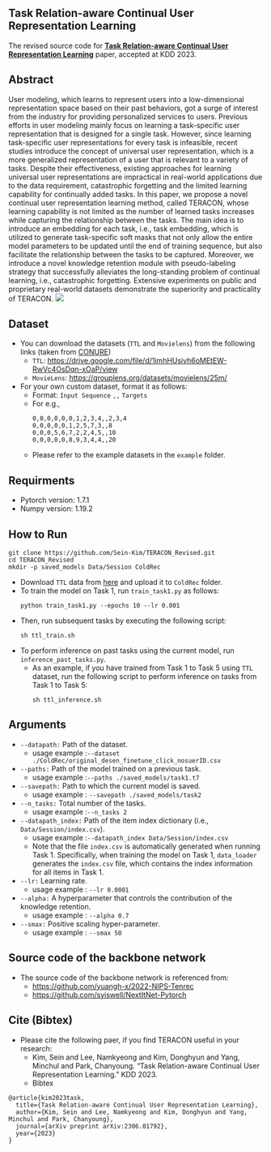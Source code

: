 ## Task Relation-aware Continual User Representation Learning
The revised source code for [**Task Relation-aware Continual User Representation Learning**](https://arxiv.org/abs/2306.01792) paper, accepted at KDD 2023.
## Abstract
User modeling, which learns to represent users into a low-dimensional representation space based on their past behaviors, got a surge of interest from the industry for providing personalized services to users. Previous efforts in user modeling mainly focus on learning a task-specific user representation that is designed for a single task. However, since learning task-specific user representations for every task is infeasible, recent studies introduce the concept of universal user representation, which is a more generalized representation of a user that is relevant to a variety of tasks. Despite their effectiveness, existing approaches for learning universal user representations are impractical in real-world applications due to the data requirement, catastrophic forgetting and the limited learning capability for continually added tasks. In this paper, we propose a novel continual user representation learning method, called TERACON, whose learning capability is not limited as the number of learned tasks increases while capturing the relationship between the tasks. The main idea is to introduce an embedding for each task, i.e., task embedding, which is utilized to generate task-specific soft masks that not only allow the entire model parameters to be updated until the end of training sequence, but also facilitate the relationship between the tasks to be captured. Moreover, we introduce a novel knowledge retention module with pseudo-labeling strategy that successfully alleviates the long-standing problem of continual learning, i.e., catastrophic forgetting. Extensive experiments on public and proprietary real-world datasets demonstrate the superiority and practicality of TERACON.
![](https://github.com/Sein-Kim/TERACON_Revised/assets/76777494/a30959a2-95a2-414f-a4c2-49c216d728ee)
## Dataset
- You can download the datasets (`TTL` and `Movielens`) from the following links (taken from [CONURE](https://arxiv.org/abs/2009.13724))<br>
  - `TTL`: https://drive.google.com/file/d/1imhHUsivh6oMEtEW-RwVc4OsDqn-xOaP/view<br>
  - `MovieLens`: https://grouplens.org/datasets/movielens/25m/
- For your own custom dataset, format it as follows: <br>
  - Format: `Input Sequence` `,,` `Targets` <br>
  - For e.g.,<br>
    ~~~
    0,0,0,0,0,0,1,2,3,4,,2,3,4
    0,0,0,0,0,1,2,5,7,3,,8
    0,0,0,5,6,7,2,2,4,5,,10
    0,0,0,0,0,8,9,3,4,4,,20
    ~~~
  - Please refer to the example datasets in the `example` folder.
## Requirments
- Pytorch version: 1.7.1
- Numpy version: 1.19.2
## How to Run
~~~
git clone https://github.com/Sein-Kim/TERACON_Revised.git
cd TERACON_Revised
mkdir -p saved_models Data/Session ColdRec
~~~
- Download `TTL` data from [here](https://drive.google.com/file/d/1imhHUsivh6oMEtEW-RwVc4OsDqn-xOaP/view) and upload it to `ColdRec` folder.
- To train the model on Task 1, run `train_task1.py` as follows:
  ~~~
  python train_task1.py --epochs 10 --lr 0.001
  ~~~
- Then, run subsequent tasks by executing the following script:
  ~~~
  sh ttl_train.sh
  ~~~
- To perform inference on past tasks using the current model, run `inference_past_tasks.py`.
  - As an example, if you have trained from Task 1 to Task 5 using `TTL` dataset, run the following script to perform inference on tasks from Task 1 to Task 5:
    ~~~
    sh ttl_inference.sh
    ~~~
## Arguments
- `--datapath:` Path of the dataset.<br>
	- usage example :`--dataset ./ColdRec/original_desen_finetune_click_nosuerID.csv`
- `--paths:` Path of the model trained on a previous task.<br>
	- usage example :`--paths ./saved_models/task1.t7`
- `--savepath:` Path to which the current model is saved.<br>
	- usage example : `--savepath ./saved_models/task2`
- `--n_tasks:`  Total number of the tasks.<br>
	- usage example :`--n_tasks 2`
- `--datapath_index:` Path of the item index dictionary (i.e., `Data/Session/index.csv`).<br>
	- usage example :`--datapath_index Data/Session/index.csv`
	- Note that the file `index.csv` is automatically generated when running Task 1.
Specifically, when training the model on Task 1, `data_loader` generates the `index.csv` file, which contains the index information for all items in Task 1.<br>
- `--lr:` Learning rate.<br>
	- usage example : `--lr 0.0001`
- `--alpha:` A hyperparameter that controls the contribution of the knowledge retention.<br>
	- usage example : `--alpha 0.7`
- `--smax:` Positive scaling hyper-parameter.<br>
	- usage example : `--smax 50`
## Source code of the backbone network
- The source code of the backbone network is referenced from:
  - https://github.com/yuangh-x/2022-NIPS-Tenrec
  - https://github.com/syiswell/NextItNet-Pytorch
## Cite (Bibtex)
- Please cite the following paer, if you find TERACON useful in your research:
  - Kim, Sein and Lee, Namkyeong and Kim, Donghyun and Yang, Minchul and Park, Chanyoung. “Task Relation-aware Continual User Representation Learning.” KDD 2023.
  - Bibtex
```
@article{kim2023task,
  title={Task Relation-aware Continual User Representation Learning},
  author={Kim, Sein and Lee, Namkyeong and Kim, Donghyun and Yang, Minchul and Park, Chanyoung},
  journal={arXiv preprint arXiv:2306.01792},
  year={2023}
}
```